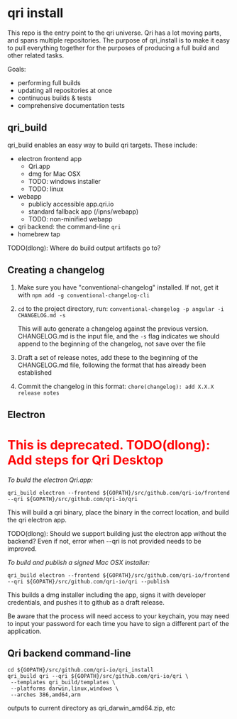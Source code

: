 # qri install

This repo is the entry point to the qri universe. Qri has a lot moving parts, and spans multiple repositories. The purpose of qri_install is to make it easy to pull everything together for the purposes of producing a full build and other related tasks.

Goals:

* performing full builds
* updating all repositories at once
* continuous builds & tests
* comprehensive documentation tests

## qri_build

qri_build enables an easy way to build qri targets. These include:

* electron frontend app
  * Qri.app
  * dmg for Mac OSX
  * TODO: windows installer
  * TODO: linux
* webapp
  * publicly accessible app.qri.io
  * standard fallback app (/ipns/webapp)
  * TODO: non-minified webapp
* qri backend: the command-line `qri`
* homebrew tap

TODO(dlong): Where do build output artifacts go to?

## Creating a changelog

1. Make sure you have "conventional-changelog" installed. If not, get it with `npm add -g conventional-changelog-cli`

2. `cd` to the project directory, run:
   `conventional-changelog -p angular -i CHANGELOG.md -s`

   This will auto generate a changelog against the previous version. CHANGELOG.md is the input file, and the `-s` flag indicates we should append to the beginning of the changelog, not save over the file

3. Draft a set of release notes, add these to the beginning of the CHANGELOG.md file, following the format that has already been established

4. Commit the changelog in this format: `chore(changelog): add X.X.X release notes`

## Electron

# <span style="color:red;">This is deprecated. TODO(dlong): Add steps for Qri Desktop</span>

*To build the electron Qri.app:*

`qri_build electron --frontend ${GOPATH}/src/github.com/qri-io/frontend --qri ${GOPATH}/src/github.com/qri-io/qri`

This will build a qri binary, place the binary in the correct location, and build the qri electron app.

TODO(dlong): Should we support building just the electron app without the backend? Even if not, error when --qri is not provided needs to be improved.

*To build and publish a signed Mac OSX installer:*

`qri_build electron --frontend ${GOPATH}/src/github.com/qri-io/frontend --qri ${GOPATH}/src/github.com/qri-io/qri --publish`

This builds a dmg installer including the app, signs it with developer credentials, and pushes it to github as a draft release.

Be aware that the process will need access to your keychain, you may need to input your password for each time you have to sign a different part of the application.

## Qri backend command-line

```
cd ${GOPATH}/src/github.com/qri-io/qri_install
qri_build qri --qri ${GOPATH}/src/github.com/qri-io/qri \
 --templates qri_build/templates \
 --platforms darwin,linux,windows \
 --arches 386,amd64,arm
```

outputs to current directory as qri_darwin_amd64.zip, etc
